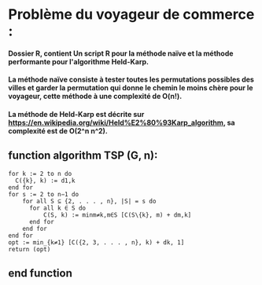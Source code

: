 # Problème du voyageur de commerce :
#### Dossier R, contient Un script R pour la méthode naïve et la méthode performante pour l'algorithme Held-Karp.
#### La méthode naïve consiste à tester toutes les permutations possibles des villes et garder la permutation qui donne le chemin le moins chère pour le voyageur, cette méthode à une complexité de O(n!).

#### La méthode de Held-Karp est décrite sur https://en.wikipedia.org/wiki/Held%E2%80%93Karp_algorithm, sa complexité est de O(2^n n^2).

## function algorithm TSP (G, n):
    for k := 2 to n do 
      C({k}, k) := d1,k 
    end for 
    for s := 2 to n−1 do 
        for all S ⊆ {2, . . . , n}, |S| = s do 
          for all k ∈ S do 
              C(S, k) := minm≠k,m∈S [C(S\{k}, m) + dm,k] 
          end for 
        end for 
    end for 
    opt := min_{k≠1} [C({2, 3, . . . , n}, k) + dk, 1] 
    return (opt) 
## end function 

